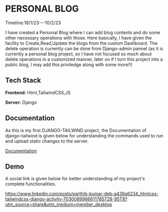 
# PERSONAL BLOG

Timeline:19/1/23---10/2/23

I have created a Personal Blog where I can add blog contents and do some other necessary operations with those. Here basically, I have given the facility to Create,Read,Update the blogs from the custom Dashboard. The delete operation is currently can be done from Django-admin pannel (as it is currently a personal blog project, so I have not focused so much about delete operations in a customized manner, later on if I turn this project into a public blog, I may add this priviledge along with some more!!)







## Tech Stack

**Frontend:** Html,TailwindCSS,JS

**Server:** Django








## Documentation

As this is my first DJANGO-TAILWIND project, the Documentation of django-tailwind is given below for understanding the commands used to run and upload static changes to the server.

[Documentation](https://django-tailwind.readthedocs.io/en/latest/index.html)



## Demo

A social link is given below for better understanding of my project's complete functionalities.

https://www.linkedin.com/posts/parthib-kumar-deb-a438a6234_htmlcss-tailwindcss-django-activity-7030089986611785728-95T8?utm_source=share&utm_medium=member_desktop
